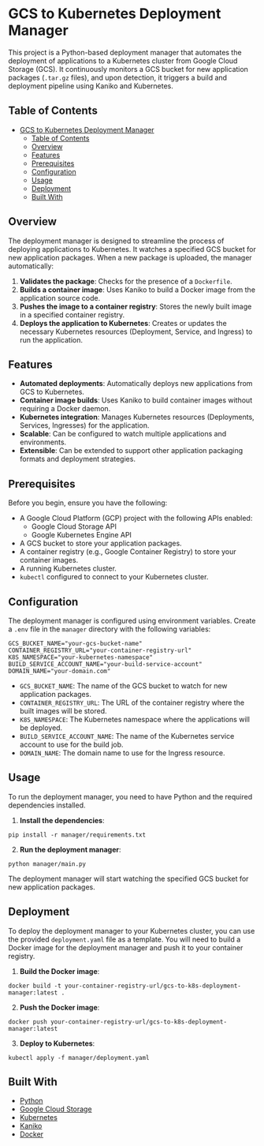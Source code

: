 # GCS to Kubernetes Deployment Manager

This project is a Python-based deployment manager that automates the deployment of applications to a Kubernetes cluster from Google Cloud Storage (GCS). It continuously monitors a GCS bucket for new application packages (`.tar.gz` files), and upon detection, it triggers a build and deployment pipeline using Kaniko and Kubernetes.

## Table of Contents

- [GCS to Kubernetes Deployment Manager](#gcs-to-kubernetes-deployment-manager)
  - [Table of Contents](#table-of-contents)
  - [Overview](#overview)
  - [Features](#features)
  - [Prerequisites](#prerequisites)
  - [Configuration](#configuration)
  - [Usage](#usage)
  - [Deployment](#deployment)
  - [Built With](#built-with)

## Overview

The deployment manager is designed to streamline the process of deploying applications to Kubernetes. It watches a specified GCS bucket for new application packages. When a new package is uploaded, the manager automatically:

1.  **Validates the package**: Checks for the presence of a `Dockerfile`.
2.  **Builds a container image**: Uses Kaniko to build a Docker image from the application source code.
3.  **Pushes the image to a container registry**: Stores the newly built image in a specified container registry.
4.  **Deploys the application to Kubernetes**: Creates or updates the necessary Kubernetes resources (Deployment, Service, and Ingress) to run the application.

## Features

- **Automated deployments**: Automatically deploys new applications from GCS to Kubernetes.
- **Container image builds**: Uses Kaniko to build container images without requiring a Docker daemon.
- **Kubernetes integration**: Manages Kubernetes resources (Deployments, Services, Ingresses) for the application.
- **Scalable**: Can be configured to watch multiple applications and environments.
- **Extensible**: Can be extended to support other application packaging formats and deployment strategies.

## Prerequisites

Before you begin, ensure you have the following:

- A Google Cloud Platform (GCP) project with the following APIs enabled:
  - Google Cloud Storage API
  - Google Kubernetes Engine API
- A GCS bucket to store your application packages.
- A container registry (e.g., Google Container Registry) to store your container images.
- A running Kubernetes cluster.
- `kubectl` configured to connect to your Kubernetes cluster.

## Configuration

The deployment manager is configured using environment variables. Create a `.env` file in the `manager` directory with the following variables:

```
GCS_BUCKET_NAME="your-gcs-bucket-name"
CONTAINER_REGISTRY_URL="your-container-registry-url"
K8S_NAMESPACE="your-kubernetes-namespace"
BUILD_SERVICE_ACCOUNT_NAME="your-build-service-account"
DOMAIN_NAME="your-domain.com"
```

- `GCS_BUCKET_NAME`: The name of the GCS bucket to watch for new application packages.
- `CONTAINER_REGISTRY_URL`: The URL of the container registry where the built images will be stored.
- `K8S_NAMESPACE`: The Kubernetes namespace where the applications will be deployed.
- `BUILD_SERVICE_ACCOUNT_NAME`: The name of the Kubernetes service account to use for the build job.
- `DOMAIN_NAME`: The domain name to use for the Ingress resource.

## Usage

To run the deployment manager, you need to have Python and the required dependencies installed.

1.  **Install the dependencies**:

```
pip install -r manager/requirements.txt
```

2.  **Run the deployment manager**:

```
python manager/main.py
```

The deployment manager will start watching the specified GCS bucket for new application packages.

## Deployment

To deploy the deployment manager to your Kubernetes cluster, you can use the provided `deployment.yaml` file as a template. You will need to build a Docker image for the deployment manager and push it to your container registry.

1.  **Build the Docker image**:

```
docker build -t your-container-registry-url/gcs-to-k8s-deployment-manager:latest .
```

2.  **Push the Docker image**:

```
docker push your-container-registry-url/gcs-to-k8s-deployment-manager:latest
```

3.  **Deploy to Kubernetes**:

```
kubectl apply -f manager/deployment.yaml
```

## Built With

- [Python](https://www.python.org/)
- [Google Cloud Storage](https://cloud.google.com/storage)
- [Kubernetes](https://kubernetes.io/)
- [Kaniko](https://github.com/GoogleContainerTools/kaniko)
- [Docker](https://www.docker.com/)
